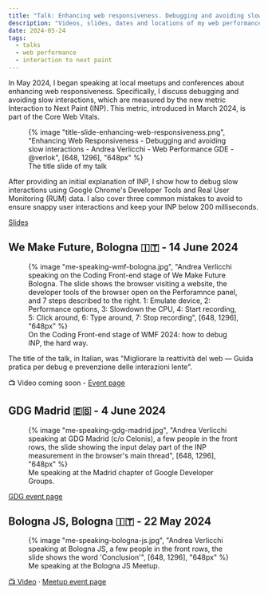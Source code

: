 ```yaml
---
title: "Talk: Enhancing web responsiveness. Debugging and avoiding slow interactions"
description: "Videos, slides, dates and locations of my web performance talk I brought at conferences, Google Developer Groups (GDG) and meetups around Europe."
date: 2024-05-24
tags:
  - talks
  - web performance
  - interaction to next paint
---
```


In May 2024, I began speaking at local meetups and conferences about enhancing web responsiveness. Specifically, I discuss debugging and avoiding slow interactions, which are measured by the new metric Interaction to Next Paint (INP). This metric, introduced in March 2024, is part of the Core Web Vitals.

<figure>
	{% image "title-slide-enhancing-web-responsiveness.png", "Enhancing Web Responsiveness - Debugging and avoiding slow interactions - Andrea Verlicchi - Web Performance GDE - @verlok", [648, 1296], "648px" %}
  <figcaption>The title slide of my talk</figcaption>
</figure>
<!-- TODO: Replace title slide with video when available -->

After providing an initial explanation of INP, I show how to debug slow interactions using Google Chrome's Developer Tools and Real User Monitoring (RUM) data. I also cover three common mistakes to avoid to ensure snappy user interactions and keep your INP below 200 milliseconds.

[Slides](./pdf/lets-make-web-more-responsive-bologna-js-2024-05-22.pdf)

## We Make Future, Bologna 🇮🇹 - <time datetime="2024-06-14">14 June 2024</time>

<figure>
	{% image "me-speaking-wmf-bologna.jpg", "Andrea Verlicchi speaking on the Coding Front-end stage of We Make Future Bologna. The slide shows the browser visiting a website, the developer tools of the browser open on the Perforamnce panel, and 7 steps described to the right. 1: Emulate device, 2: Performance options, 3: Slowdown the CPU, 4: Start recording, 5: Click around, 6: Type around, 7: Stop recording", [648, 1296], "648px" %}
  <figcaption>On the Coding Front-end stage of WMF 2024: how to debug INP, the hard way.</figcaption>
</figure>

The title of the talk, in Italian, was "Migliorare la reattività del web — Guida pratica per debug e prevenzione delle interazioni lente".


📺 Video coming soon - [Event page](https://www.wemakefuture.it/s/65e6dde7acc90ad8ebbfff17/#sala=CodingFrontend|codingfrontend)


## GDG Madrid 🇪🇸 - <time datetime="2024-06-04">4 June 2024</time>

<figure>
	{% image "me-speaking-gdg-madrid.jpg", "Andrea Verlicchi speaking at GDG Madrid (c/o Celonis), a few people in the front rows, the slide showing the input delay part of the INP measurement in the browser's main thread", [648, 1296], "648px" %}
  <figcaption>Me speaking at the Madrid chapter of Google Developer Groups.</figcaption>
</figure>

[GDG event page](https://gdg.community.dev/events/details/google-gdg-madrid-presents-hagamos-que-la-web-sea-mas-responsive-en-2024/)

## Bologna JS, Bologna 🇮🇹 - <time datetime="2024-05-22">22 May 2024</time>

<figure>
	{% image "me-speaking-bologna-js.jpg", "Andrea Verlicchi speaking at Bologna JS, a few people in the front rows, the slide shows the word 'Conclusion'", [648, 1296], "648px" %}
  <figcaption>Me speaking at the Bologna JS Meetup.</figcaption>
</figure>

[📺 Video](https://youtube.com/live/ibZ1y3LxKKg?feature=share) &middot; [Meetup event page](https://www.meetup.com/bologna-js-meetup/events/300919249/)